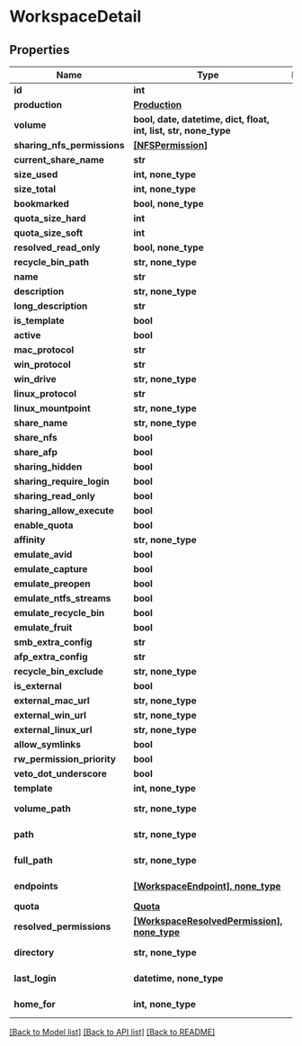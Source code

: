 # WorkspaceDetail


## Properties

Name | Type | Description | Notes
------------ | ------------- | ------------- | -------------
**id** | **int** |  | 
**production** | [**Production**](Production.md) |  | 
**volume** | **bool, date, datetime, dict, float, int, list, str, none_type** |  | 
**sharing_nfs_permissions** | [**[NFSPermission]**](NFSPermission.md) |  | 
**current_share_name** | **str** |  | [readonly] 
**size_used** | **int, none_type** |  | [readonly] 
**size_total** | **int, none_type** |  | [readonly] 
**bookmarked** | **bool, none_type** |  | [readonly] 
**quota_size_hard** | **int** |  | 
**quota_size_soft** | **int** |  | 
**resolved_read_only** | **bool, none_type** |  | [readonly] 
**recycle_bin_path** | **str, none_type** |  | [readonly] 
**name** | **str** |  | 
**description** | **str, none_type** |  | 
**long_description** | **str** |  | 
**is_template** | **bool** |  | 
**active** | **bool** |  | 
**mac_protocol** | **str** |  | 
**win_protocol** | **str** |  | 
**win_drive** | **str, none_type** |  | 
**linux_protocol** | **str** |  | 
**linux_mountpoint** | **str, none_type** |  | 
**share_name** | **str, none_type** |  | 
**share_nfs** | **bool** |  | 
**share_afp** | **bool** |  | 
**sharing_hidden** | **bool** |  | 
**sharing_require_login** | **bool** |  | 
**sharing_read_only** | **bool** |  | 
**sharing_allow_execute** | **bool** |  | 
**enable_quota** | **bool** |  | 
**affinity** | **str, none_type** |  | 
**emulate_avid** | **bool** |  | 
**emulate_capture** | **bool** |  | 
**emulate_preopen** | **bool** |  | 
**emulate_ntfs_streams** | **bool** |  | 
**emulate_recycle_bin** | **bool** |  | 
**emulate_fruit** | **bool** |  | 
**smb_extra_config** | **str** |  | 
**afp_extra_config** | **str** |  | 
**recycle_bin_exclude** | **str, none_type** |  | 
**is_external** | **bool** |  | 
**external_mac_url** | **str, none_type** |  | 
**external_win_url** | **str, none_type** |  | 
**external_linux_url** | **str, none_type** |  | 
**allow_symlinks** | **bool** |  | 
**rw_permission_priority** | **bool** |  | 
**veto_dot_underscore** | **bool** |  | 
**template** | **int, none_type** |  | 
**volume_path** | **str, none_type** |  | [optional] [readonly] 
**path** | **str, none_type** |  | [optional] [readonly] 
**full_path** | **str, none_type** |  | [optional] [readonly] 
**endpoints** | [**[WorkspaceEndpoint], none_type**](WorkspaceEndpoint.md) |  | [optional] [readonly] 
**quota** | [**Quota**](Quota.md) |  | [optional] 
**resolved_permissions** | [**[WorkspaceResolvedPermission], none_type**](WorkspaceResolvedPermission.md) |  | [optional] [readonly] 
**directory** | **str, none_type** |  | [optional] [readonly] 
**last_login** | **datetime, none_type** |  | [optional] [readonly] 
**home_for** | **int, none_type** |  | [optional] [readonly] 

[[Back to Model list]](../#documentation-for-models) [[Back to API list]](../#documentation-for-api-endpoints) [[Back to README]](../)


